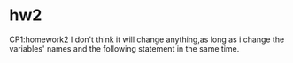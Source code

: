 # hw2
CP1:homework2
I don't think it will change anything,as long as i change the variables' names and the following <fill> statement in the same time.
